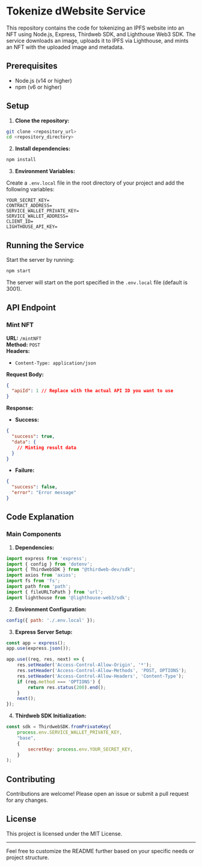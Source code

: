 # Tokenize dWebsite Service

This repository contains the code for tokenizing an IPFS website into an NFT using Node.js, Express, Thirdweb SDK, and Lighthouse Web3 SDK. The service downloads an image, uploads it to IPFS via Lighthouse, and mints an NFT with the uploaded image and metadata.

## Prerequisites

- Node.js (v14 or higher)
- npm (v6 or higher)

## Setup

1. **Clone the repository:**

```bash
git clone <repository_url>
cd <repository_directory>
```

2. **Install dependencies:**

```bash
npm install
```

3. **Environment Variables:**

Create a `.env.local` file in the root directory of your project and add the following variables:

```dotenv
YOUR_SECRET_KEY=
CONTRACT_ADDRESS=
SERVICE_WALLET_PRIVATE_KEY=
SERVICE_WALLET_ADDRESS=
CLIENT_ID= 
LIGHTHOUSE_API_KEY= 
```

## Running the Service

Start the server by running:

```bash
npm start
```

The server will start on the port specified in the `.env.local` file (default is 3001).

## API Endpoint

### Mint NFT

**URL:** `/mintNFT`  
**Method:** `POST`  
**Headers:** 
- `Content-Type: application/json`

**Request Body:**

```json
{
  "apiId": 1 // Replace with the actual API ID you want to use
}
```

**Response:**

- **Success:** 

```json
{
  "success": true,
  "data": {
    // Minting result data
  }
}
```

- **Failure:**

```json
{
  "success": false,
  "error": "Error message"
}
```

## Code Explanation

### Main Components

1. **Dependencies:**

```javascript
import express from 'express';
import { config } from 'dotenv';
import { ThirdwebSDK } from "@thirdweb-dev/sdk";
import axios from 'axios';
import fs from 'fs';
import path from 'path';
import { fileURLToPath } from 'url';
import lighthouse from '@lighthouse-web3/sdk';
```

2. **Environment Configuration:**

```javascript
config({ path: './.env.local' });
```

3. **Express Server Setup:**

```javascript
const app = express();
app.use(express.json());

app.use((req, res, next) => {
    res.setHeader('Access-Control-Allow-Origin', '*');
    res.setHeader('Access-Control-Allow-Methods', 'POST, OPTIONS');
    res.setHeader('Access-Control-Allow-Headers', 'Content-Type');
    if (req.method === 'OPTIONS') {
        return res.status(200).end();
    }
    next();
});
```

4. **Thirdweb SDK Initialization:**

```javascript
const sdk = ThirdwebSDK.fromPrivateKey(
    process.env.SERVICE_WALLET_PRIVATE_KEY,
    "base",
    {
        secretKey: process.env.YOUR_SECRET_KEY,
    }
);
```

## Contributing

Contributions are welcome! Please open an issue or submit a pull request for any changes.

## License

This project is licensed under the MIT License.

---

Feel free to customize the README further based on your specific needs or project structure.
